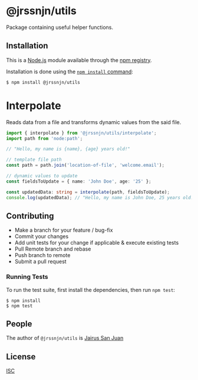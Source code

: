 # @jrssnjn/utils

Package containing useful helper functions.

## Installation

This is a [Node.js](https://nodejs.org/en/) module available through the
[npm registry](https://www.npmjs.com/).

Installation is done using the
[`npm install` command](https://docs.npmjs.com/getting-started/installing-npm-packages-locally):

```console
$ npm install @jrssnjn/utils
```

# Interpolate

Reads data from a file and transforms dynamic values from the said file.

```ts
import { interpolate } from '@jrssnjn/utils/interpolate';
import path from 'node:path';

// "Hello, my name is {name}, {age} years old!"

// template file path
const path = path.join('location-of-file', 'welcome.email');

// dynamic values to update
const fieldsToUpdate = { name: 'John Doe', age: '25' };

const updatedData: string = interpolate(path, fieldsToUpdate);
console.log(updatedData); // "Hello, my name is John Doe, 25 years old!"
```

## Contributing

- Make a branch for your feature / bug-fix
- Commit your changes
- Add unit tests for your change if applicable & execute existing tests
- Pull Remote branch and rebase
- Push branch to remote
- Submit a pull request

### Running Tests

To run the test suite, first install the dependencies, then run `npm test`:

```console
$ npm install
$ npm test
```

## People

The author of `@jrssnjn/utils` is [Jairus San Juan](https://github.com/sanjairus)

## License

[ISC](LICENSE)
